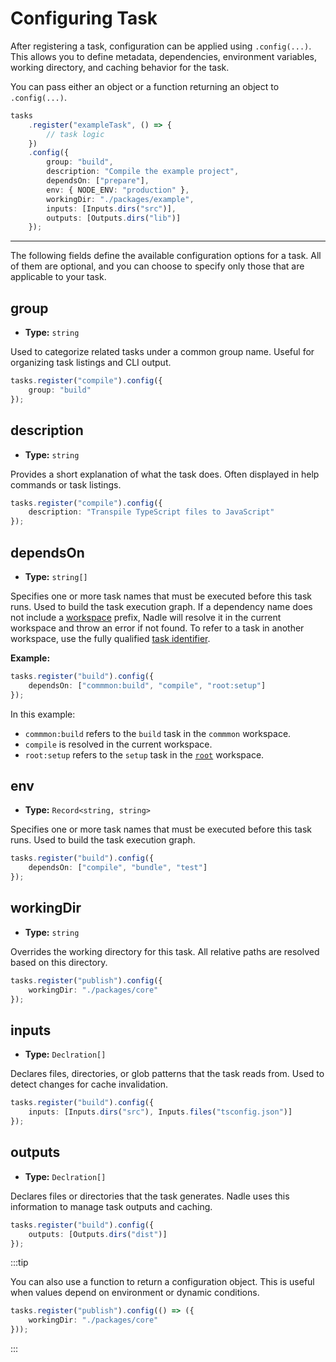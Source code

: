 # Configuring Task

After registering a task, configuration can be applied using `.config(...)`.
This allows you to define metadata, dependencies, environment variables, working directory,
and caching behavior for the task.

You can pass either an object or a function returning an object to `.config(...)`.

```ts
tasks
	.register("exampleTask", () => {
		// task logic
	})
	.config({
		group: "build",
		description: "Compile the example project",
		dependsOn: ["prepare"],
		env: { NODE_ENV: "production" },
		workingDir: "./packages/example",
		inputs: [Inputs.dirs("src")],
		outputs: [Outputs.dirs("lib")]
	});
```

---

The following fields define the available configuration options for a task.
All of them are optional, and you can choose to specify only those that are applicable to your task.

## group

- **Type:** `string`

Used to categorize related tasks under a common group name. Useful for organizing task listings and CLI output.

```ts
tasks.register("compile").config({
	group: "build"
});
```

## description

- **Type:** `string`

Provides a short explanation of what the task does. Often displayed in help commands or task listings.

```ts
tasks.register("compile").config({
	description: "Transpile TypeScript files to JavaScript"
});
```

## dependsOn

- **Type:** `string[]`

Specifies one or more task names that must be executed before this task runs. Used to build the task execution graph.
If a dependency name does not include a [workspace](../concepts/workspace.md) prefix, Nadle will resolve it in the current workspace
and throw an error if not found.
To refer to a task in another workspace, use the fully qualified [task identifier](../concepts/task.md#identifier).

**Example:**

```ts
tasks.register("build").config({
	dependsOn: ["commmon:build", "compile", "root:setup"]
});
```

In this example:

- `commmon:build` refers to the `build` task in the `commmon` workspace.
- `compile` is resolved in the current workspace.
- `root:setup` refers to the `setup` task in the [`root`](../concepts/workspace.md#root-workspace) workspace.

## env

- **Type:** `Record<string, string>`

Specifies one or more task names that must be executed before this task runs. Used to build the task execution graph.

```ts
tasks.register("build").config({
	dependsOn: ["compile", "bundle", "test"]
});
```

## workingDir

- **Type:** `string`

Overrides the working directory for this task. All relative paths are resolved based on this directory.

```ts
tasks.register("publish").config({
	workingDir: "./packages/core"
});
```

## inputs

- **Type:** `Declration[]`

Declares files, directories, or glob patterns that the task reads from. Used to detect changes for cache invalidation.

```ts
tasks.register("build").config({
	inputs: [Inputs.dirs("src"), Inputs.files("tsconfig.json")]
});
```

## outputs

- **Type:** `Declration[]`

Declares files or directories that the task generates. Nadle uses this information to manage task outputs and caching.

```ts
tasks.register("build").config({
	outputs: [Outputs.dirs("dist")]
});
```

:::tip

You can also use a function to return a configuration object.
This is useful when values depend on environment or dynamic conditions.

```ts
tasks.register("publish").config(() => ({
	workingDir: "./packages/core"
}));
```

:::
